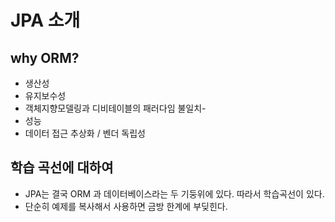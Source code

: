 # JPA 소개


## why ORM?
- 생산성
- 유지보수성
- 객체지향모델링과 디비테이블의 패러다임 불일치-
- 성능
- 데이터 접근 추상화 / 벤더 독립성

## 학습 곡선에 대하여
- JPA는 결국 ORM 과 데이터베이스라는 두 기둥위에 있다. 따라서 학습곡선이 있다.
- 단순히 예제를 복사해서 사용하면 금방 한계에 부딪힌다.
